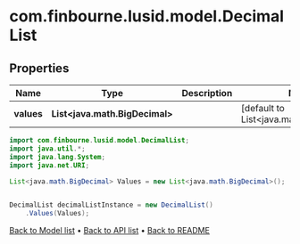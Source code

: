 # com.finbourne.lusid.model.DecimalList

## Properties

Name | Type | Description | Notes
------------ | ------------- | ------------- | -------------
**values** | **List&lt;java.math.BigDecimal&gt;** |  | [default to List<java.math.BigDecimal>]

```java
import com.finbourne.lusid.model.DecimalList;
import java.util.*;
import java.lang.System;
import java.net.URI;

List<java.math.BigDecimal> Values = new List<java.math.BigDecimal>();


DecimalList decimalListInstance = new DecimalList()
    .Values(Values);
```


[Back to Model list](../README.md#documentation-for-models) &#8226; [Back to API list](../README.md#documentation-for-api-endpoints) &#8226; [Back to README](../README.md)
